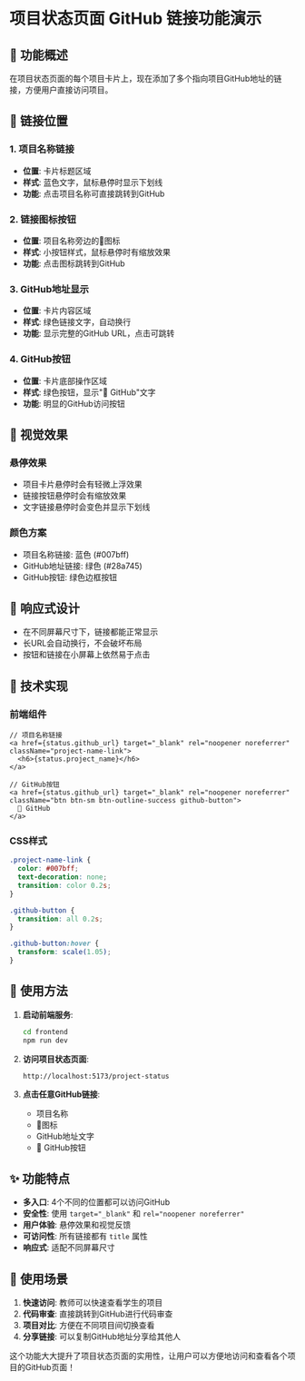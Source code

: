 # 项目状态页面 GitHub 链接功能演示

## 🎯 功能概述

在项目状态页面的每个项目卡片上，现在添加了多个指向项目GitHub地址的链接，方便用户直接访问项目。

## 🔗 链接位置

### 1. 项目名称链接
- **位置**: 卡片标题区域
- **样式**: 蓝色文字，鼠标悬停时显示下划线
- **功能**: 点击项目名称可直接跳转到GitHub

### 2. 链接图标按钮
- **位置**: 项目名称旁边的🔗图标
- **样式**: 小按钮样式，鼠标悬停时有缩放效果
- **功能**: 点击图标跳转到GitHub

### 3. GitHub地址显示
- **位置**: 卡片内容区域
- **样式**: 绿色链接文字，自动换行
- **功能**: 显示完整的GitHub URL，点击可跳转

### 4. GitHub按钮
- **位置**: 卡片底部操作区域
- **样式**: 绿色按钮，显示"📂 GitHub"文字
- **功能**: 明显的GitHub访问按钮

## 🎨 视觉效果

### 悬停效果
- 项目卡片悬停时会有轻微上浮效果
- 链接按钮悬停时会有缩放效果
- 文字链接悬停时会变色并显示下划线

### 颜色方案
- 项目名称链接: 蓝色 (#007bff)
- GitHub地址链接: 绿色 (#28a745)
- GitHub按钮: 绿色边框按钮

## 📱 响应式设计

- 在不同屏幕尺寸下，链接都能正常显示
- 长URL会自动换行，不会破坏布局
- 按钮和链接在小屏幕上依然易于点击

## 🔧 技术实现

### 前端组件
```tsx
// 项目名称链接
<a href={status.github_url} target="_blank" rel="noopener noreferrer" className="project-name-link">
  <h6>{status.project_name}</h6>
</a>

// GitHub按钮
<a href={status.github_url} target="_blank" rel="noopener noreferrer" className="btn btn-sm btn-outline-success github-button">
  📂 GitHub
</a>
```

### CSS样式
```css
.project-name-link {
  color: #007bff;
  text-decoration: none;
  transition: color 0.2s;
}

.github-button {
  transition: all 0.2s;
}

.github-button:hover {
  transform: scale(1.05);
}
```

## 🚀 使用方法

1. **启动前端服务**:
   ```bash
   cd frontend
   npm run dev
   ```

2. **访问项目状态页面**:
   ```
   http://localhost:5173/project-status
   ```

3. **点击任意GitHub链接**:
   - 项目名称
   - 🔗图标
   - GitHub地址文字
   - 📂 GitHub按钮

## ✨ 功能特点

- **多入口**: 4个不同的位置都可以访问GitHub
- **安全性**: 使用 `target="_blank"` 和 `rel="noopener noreferrer"`
- **用户体验**: 悬停效果和视觉反馈
- **可访问性**: 所有链接都有 `title` 属性
- **响应式**: 适配不同屏幕尺寸

## 🎯 使用场景

1. **快速访问**: 教师可以快速查看学生的项目
2. **代码审查**: 直接跳转到GitHub进行代码审查
3. **项目对比**: 方便在不同项目间切换查看
4. **分享链接**: 可以复制GitHub地址分享给其他人

这个功能大大提升了项目状态页面的实用性，让用户可以方便地访问和查看各个项目的GitHub页面！ 